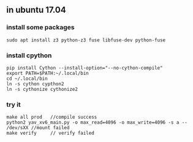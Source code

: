 ## in ubuntu 17.04
### install some packages
```
sudo apt install z3 python-z3 fuse libfuse-dev python-fuse
```

### install cpython
```
pip install Cython --install-option="--no-cython-compile"
export PATH=$PATH:~/.local/bin
cd ~/.local/bin
ln -s cython cypthon2
ln -s cythonize cythonize2
```

### try it
```
make all prod   //compile success
python2 yav_xv6_main.py -o max_read=4096 -o max_write=4096 -s a -- /dev/sXX //mount failed
make verify     // verify failed
```


